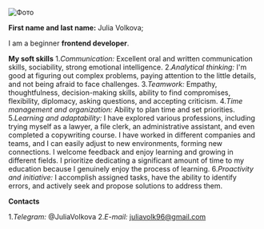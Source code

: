 ![Фото](../IMG_20230627_180827.jpg)

**First name and last name:** Julia Volkova;

I am a beginner **frontend developer**.

**My soft skills**
1.*Communication:* Excellent oral and written communication skills, sociability, strong emotional intelligence.
2.*Analytical thinking:* I'm good at figuring out complex problems, paying attention to the little details, and not being afraid to face challenges.
3.*Teamwork:* Empathy, thoughtfulness, decision-making skills, ability to find compromises, flexibility, diplomacy, asking questions, and accepting criticism.
4.*Time management and organization:* Ability to plan time and set priorities.
5.*Learning and adaptability:* 
I have explored various professions, including trying myself as a lawyer, a file clerk, an administrative assistant, and even completed a copywriting course. 
I have worked in different companies and teams, and I can easily adjust to new environments, forming new connections. 
I welcome feedback and enjoy learning and growing in different fields. I prioritize dedicating a significant amount of time to my education because I genuinely enjoy the process of learning.
6.*Proactivity and initiative:* I accomplish assigned tasks, have the ability to identify errors, and actively seek and propose solutions to address them.



**Contacts**

1.*Telegram:* @JuliaVolkova
2.*E-mail:* juliavolk96@gmail.com

